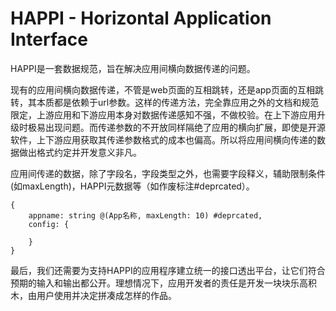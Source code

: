 
# HAPPI - Horizontal Application Interface

HAPPI是一套数据规范，旨在解决应用间横向数据传递的问题。

现有的应用间横向数据传递，不管是web页面的互相跳转，还是app页面的互相跳转，其本质都是依赖于url参数。这样的传递方法，完全靠应用之外的文档和规范限定，上游应用和下游应用本身对数据传递感知不强，不做校验。在上下游应用升级时极易出现问题。而传递参数的不开放同样隔绝了应用的横向扩展，即使是开源软件，上下游应用获取其传递参数格式的成本也偏高。所以将应用间横向传递的数据做出格式约定并开发意义非凡。

应用间传递的数据，除了字段名，字段类型之外，也需要字段释义，辅助限制条件(如maxLength)，HAPPI元数据等（如作废标注#deprcated）。

```
{
	appname: string @(App名称, maxLength: 10) #deprcated,
	config: {

	}
}
```

最后，我们还需要为支持HAPPI的应用程序建立统一的接口透出平台，让它们符合预期的输入和输出都公开。理想情况下，应用开发者的责任是开发一块块乐高积木，由用户使用并决定拼凑成怎样的作品。